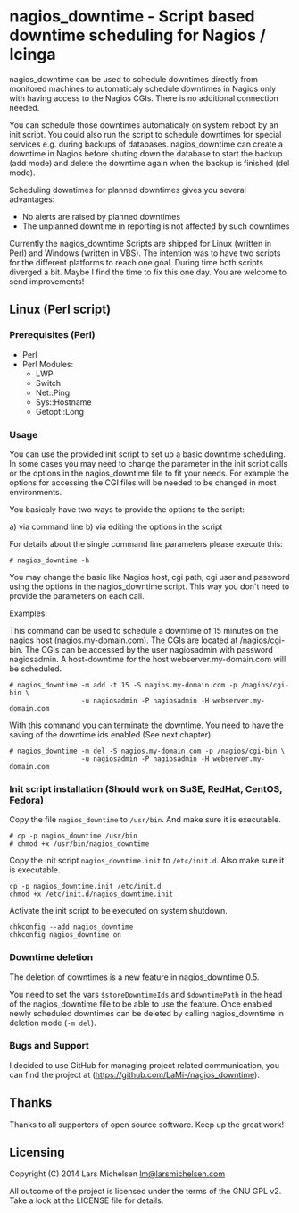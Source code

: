 # nagios_downtime - Script based downtime scheduling for Nagios / Icinga

nagios_downtime can be used to schedule downtimes directly from monitored
machines to automaticaly schedule downtimes in Nagios only with having access
to the Nagios CGIs. There is no additional connection needed.

You can schedule those downtimes automaticaly on system reboot by an init
script. You could also run the script to schedule downtimes for special
services e.g. during backups of databases. nagios_downtime can create a
downtime in Nagios before shuting down the database to start the backup (add
mode) and delete the downtime again when the backup is finished (del mode).

Scheduling downtimes for planned downtimes gives you several advantages:

* No alerts are raised by planned downtimes
* The unplanned downtime in reporting is not affected by such downtimes

Currently the nagios_downtime Scripts are shipped for Linux (written in Perl)
and Windows (written in VBS). The intention was to have two scripts for the
different platforms to reach one goal. During time both scripts diverged a
bit. Maybe I find the time to fix this one day. You are welcome to send 
improvements!

## Linux (Perl script)

### Prerequisites (Perl)

* Perl
* Perl Modules:
  * LWP
  * Switch
  * Net::Ping
  * Sys::Hostname
  * Getopt::Long

### Usage

You can use the provided init script to set up a basic downtime scheduling. In
some cases you may need to change the parameter in the init script calls or the
options in the nagios_downtime file to fit your needs. For example the options
for accessing the CGI files will be needed to be changed in most environments.

You basicaly have two ways to provide the options to the script:

a) via command line
b) via editing the options in the script

For details about the single command line parameters please execute this:

```
# nagios_downtime -h
```

You may change the basic like Nagios host, cgi path, cgi user and password 
using the options in the nagios_downtime script. This way you don't need to
provide the parameters on each call.

Examples:

This command can be used to schedule a downtime of 15 minutes on the nagios
host (nagios.my-domain.com). The CGIs are located at /nagios/cgi-bin. The
CGIs can be accessed by the user nagiosadmin with password nagiosadmin. A
host-downtime for the host webserver.my-domain.com will be scheduled.

```
# nagios_downtime -m add -t 15 -S nagios.my-domain.com -p /nagios/cgi-bin \
                  -u nagiosadmin -P nagiosadmin -H webserver.my-domain.com
```

With this command you can terminate the downtime. You need to have the
saving of the downtime ids enabled (See next chapter).

```
# nagios_downtime -m del -S nagios.my-domain.com -p /nagios/cgi-bin \
                  -u nagiosadmin -P nagiosadmin -H webserver.my-domain.com
```

### Init script installation (Should work on SuSE, RedHat, CentOS, Fedora)

Copy the file `nagios_downtime` to `/usr/bin`. And make sure it is executable.

```
# cp -p nagios_downtime /usr/bin
# chmod +x /usr/bin/nagios_downtime
```

Copy the init script `nagios_downtime.init` to `/etc/init.d`. Also make sure it is
executable.

```
cp -p nagios_downtime.init /etc/init.d
chmod +x /etc/init.d/nagios_downtime.init
```

Activate the init script to be executed on system shutdown.

```
chkconfig --add nagios_downtime
chkconfig nagios_downtime on
```

### Downtime deletion

The deletion of downtimes is a new feature in nagios_downtime 0.5.

You need to set the vars `$storeDowntimeIds` and `$downtimePath` in the head of the
nagios_downtime file to be able to use the feature. Once enabled newly
scheduled downtimes can be deleted by calling nagios_downtime in deletion mode
(`-m del`).

### Bugs and Support

I decided to use GitHub for managing project related communication, you
can find the project at (https://github.com/LaMi-/nagios_downtime).

## Thanks

Thanks to all supporters of open source software. Keep up the great work!

## Licensing

Copyright (C) 2014 Lars Michelsen <lm@larsmichelsen.com>

All outcome of the project is licensed under the terms of the GNU GPL v2.
Take a look at the LICENSE file for details.
